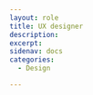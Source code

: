 ```yaml
---
layout: role
title: UX designer
description: 
excerpt: 
sidenav: docs
categories:
  - Design

---
```


